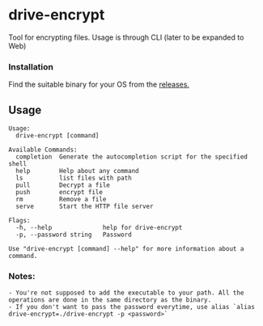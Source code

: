 # drive-encrypt

Tool for encrypting files. Usage is through CLI (later to be expanded to Web)

### Installation
Find the suitable binary for your OS from the [releases.](https://github.com/crossphoton/drive-encrypt/releases)

## Usage
```
Usage:
  drive-encrypt [command]

Available Commands:
  completion  Generate the autocompletion script for the specified shell
  help        Help about any command
  ls          list files with path
  pull        Decrypt a file
  push        encrypt file
  rm          Remove a file
  serve       Start the HTTP file server

Flags:
  -h, --help              help for drive-encrypt
  -p, --password string   Password

Use "drive-encrypt [command] --help" for more information about a command.
```

### Notes:
```
- You're not supposed to add the executable to your path. All the operations are done in the same directory as the binary.
- If you don't want to pass the password everytime, use alias `alias drive-encrypt=./drive-encrypt -p <password>`
```
